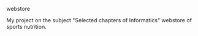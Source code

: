 webstore

My project on the subject "Selected chapters of Informatics" webstore of sports nutrition.